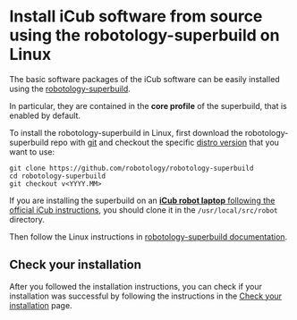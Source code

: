 # Install iCub software from source using the robotology-superbuild on Linux

The basic software packages of the iCub software can be easily installed using the [robotology-superbuild](https://github.com/robotology/robotology-superbuild).

In particular, they are contained in the **core profile** of the superbuild, that is enabled by default.

To install the robotology-superbuild in Linux, first download the robotology-superbuild repo with [git](https://git-scm.com/) and checkout the specific [distro version](../sw_versioning_table/index.md) that you want to use:
~~~
git clone https://github.com/robotology/robotology-superbuild
cd robotology-superbuild
git checkout v<YYYY.MM>
~~~

If you are installing the superbuild on an [**iCub robot laptop** following the official iCub instructions](../icub_operating_systems/other-machines/generic-machine.md), you should clone it in the `/usr/local/src/robot` directory.

Then follow the Linux instructions in [robotology-superbuild documentation](https://github.com/robotology/robotology-superbuild#linux-from-source).

## Check your installation
After you followed the installation instructions, you can check if your installation was successful by following the instructions in the [Check your installation](./check_your_installation.md) page.
